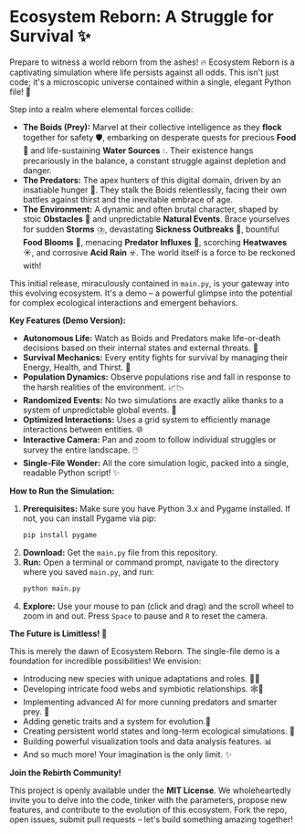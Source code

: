 # Ecosystem Reborn: A Struggle for Survival ✨

Prepare to witness a world reborn from the ashes! 🔥 Ecosystem Reborn is a captivating simulation where life persists against all odds. This isn't just code; it's a microscopic universe contained within a single, elegant Python file! 🐍

Step into a realm where elemental forces collide:

* **The Boids (Prey):** Marvel at their collective intelligence as they **flock** together for safety 🛡️, embarking on desperate quests for precious **Food** 🍎 and life-sustaining **Water Sources** 💧. Their existence hangs precariously in the balance, a constant struggle against depletion and danger.
* **The Predators:** The apex hunters of this digital domain, driven by an insatiable hunger 🐺. They stalk the Boids relentlessly, facing their own battles against thirst and the inevitable embrace of age.
* **The Environment:** A dynamic and often brutal character, shaped by stoic **Obstacles** 🧱 and unpredictable **Natural Events**. Brace yourselves for sudden **Storms** ⛈️, devastating **Sickness Outbreaks** 🤢, bountiful **Food Blooms** 🌱, menacing **Predator Influxes** 👀, scorching **Heatwaves** ☀️, and corrosive **Acid Rain** ☣️. The world itself is a force to be reckoned with!

This initial release, miraculously contained in `main.py`, is your gateway into this evolving ecosystem. It's a demo – a powerful glimpse into the potential for complex ecological interactions and emergent behaviors.

**Key Features (Demo Version):**

* **Autonomous Life:** Watch as Boids and Predators make life-or-death decisions based on their internal states and external threats. 🤔
* **Survival Mechanics:** Every entity fights for survival by managing their Energy, Health, and Thirst. 💪
* **Population Dynamics:** Observe populations rise and fall in response to the harsh realities of the environment. 📈📉
* **Randomized Events:** No two simulations are exactly alike thanks to a system of unpredictable global events. 🎲
* **Optimized Interactions:** Uses a grid system to efficiently manage interactions between entities. 🌐
* **Interactive Camera:** Pan and zoom to follow individual struggles or survey the entire landscape. 🖱️
* **Single-File Wonder:** All the core simulation logic, packed into a single, readable Python script! ✨

**How to Run the Simulation:**

1.  **Prerequisites:** Make sure you have Python 3.x and Pygame installed. If not, you can install Pygame via pip:
    ```bash
    pip install pygame
    ```
2.  **Download:** Get the `main.py` file from this repository.
3.  **Run:** Open a terminal or command prompt, navigate to the directory where you saved `main.py`, and run:
    ```bash
    python main.py
    ```
4.  **Explore:** Use your mouse to pan (click and drag) and the scroll wheel to zoom in and out. Press `Space` to pause and `R` to reset the camera.

**The Future is Limitless! 🚀**

This is merely the dawn of Ecosystem Reborn. The single-file demo is a foundation for incredible possibilities! We envision:

* Introducing new species with unique adaptations and roles. 🦋🐜
* Developing intricate food webs and symbiotic relationships. 🕸️🤝
* Implementing advanced AI for more cunning predators and smarter prey. 🧠
* Adding genetic traits and a system for evolution.🧬
* Creating persistent world states and long-term ecological simulations. 🌳
* Building powerful visualization tools and data analysis features. 📊
* And so much more! Your imagination is the only limit. ✨

**Join the Rebirth Community!**

This project is openly available under the **MIT License**. We wholeheartedly invite you to delve into the code, tinker with the parameters, propose new features, and contribute to the evolution of this ecosystem. Fork the repo, open issues, submit pull requests – let's build something amazing together!
